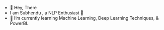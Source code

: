 - 👋 Hey, There
- I am Subhendu , a NLP Enthusiast 🚀
- 🌱 I’m currently learning Machine Learning, Deep Learning Techniques, & PowerBI.

<!---
subhendu147/subhendu147 is a ✨ special ✨ repository because its `README.md` (this file) appears on your GitHub profile.
You can click the Preview link to take a look at your changes.
--->
